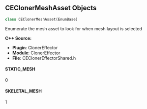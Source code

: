 ## CEClonerMeshAsset Objects

```python
class CEClonerMeshAsset(EnumBase)
```

Enumerate the mesh asset to look for when mesh layout is selected

**C++ Source:**

- **Plugin**: ClonerEffector
- **Module**: ClonerEffector
- **File**: CEClonerEffectorShared.h

<a id="unreal.CEClonerMeshAsset.STATIC_MESH"></a>

#### STATIC_MESH

0

<a id="unreal.CEClonerMeshAsset.SKELETAL_MESH"></a>

#### SKELETAL_MESH

1

<a id="unreal.AvaClonerMeshAsset"></a>